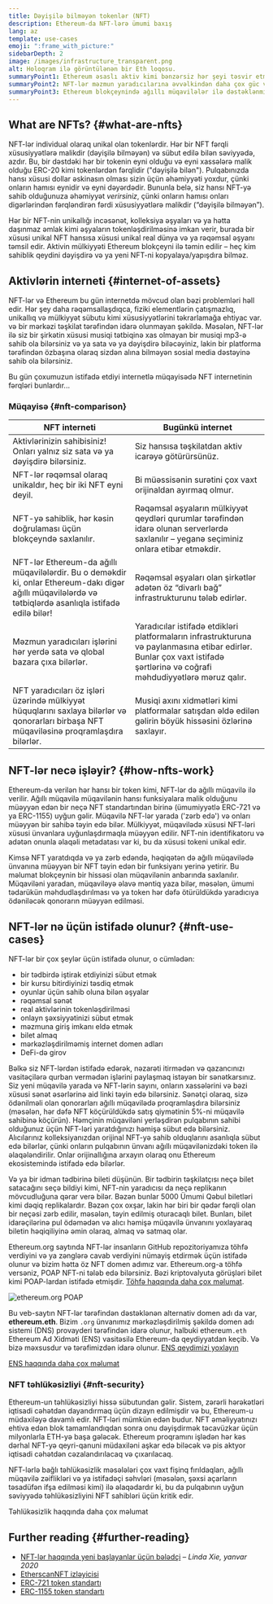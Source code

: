 ```yaml
---
title: Dəyişilə bilməyən tokenlər (NFT)
description: Ethereum-da NFT-lərə ümumi baxış
lang: az
template: use-cases
emoji: ":frame_with_picture:"
sidebarDepth: 2
image: /images/infrastructure_transparent.png
alt: Holoqram ilə görüntülənən bir Eth loqosu.
summaryPoint1: Ethereum əsaslı aktiv kimi bənzərsiz hər şeyi təsvir etmək üçün bir yol.
summaryPoint2: NFT-lər məzmun yaradıcılarına əvvəlkindən daha çox güc verir.
summaryPoint3: Ethereum blokçeynində ağıllı müqavilələr ilə dəstəklənmişdir.
---
```


## What are NFTs? {#what-are-nfts}

NFT-lər individual olaraq unikal olan tokenlərdir. Hər bir NFT fərqli xüsusiyyətlərə malikdir (dəyişilə bilməyən) və sübut edilə bilən səviyyədə, azdır. Bu, bir dəstdəki hər bir tokenin eyni olduğu və eyni xassələrə malik olduğu ERC-20 kimi tokenlərdən fərqlidir ("dəyişilə bilən"). Pulqabınızda hansı xüsusi dollar əskinasın olması sizin üçün əhəmiyyəti yoxdur, çünki onların hamısı eynidir və eyni dəyərdədir. Bununla belə, siz hansı NFT-yə sahib olduğunuza əhəmiyyət _verirsiniz_, çünki onların hamısı onları digərlərindən fərqləndirən fərdi xüsusiyyətlərə malikdir (“dəyişilə bilməyən”).

Hər bir NFT-nin unikallığı incəsənət, kolleksiya əşyaları və ya hətta daşınmaz əmlak kimi əşyaların tokenləşdirilməsinə imkan verir, burada bir xüsusi unikal NFT hansısa xüsusi unikal real dünya və ya rəqəmsal əşyanı təmsil edir. Aktivin mülkiyyəti Ethereum blokçeyni ilə təmin edilir – heç kim sahiblik qeydini dəyişdirə və ya yeni NFT-ni kopyalaya/yapışdıra bilməz.

<YouTube id="Xdkkux6OxfM" />

## Aktivlərin interneti {#internet-of-assets}

NFT-lər və Ethereum bu gün internetdə mövcud olan bəzi problemləri həll edir. Hər şey daha rəqəmsallaşdıqca, fiziki elementlərin çatışmazlıq, unikallıq və mülkiyyət sübutu kimi xüsusiyyətlərini təkrarlamağa ehtiyac var. və bir mərkəzi təşkilat tərəfindən idarə olunmayan şəkildə. Məsələn, NFT-lər ilə siz bir şirkətin xüsusi musiqi tətbiqinə xas olmayan bir musiqi mp3-ə sahib ola bilərsiniz və ya sata və ya dəyişdirə biləcəyiniz, lakin bir platforma tərəfindən özbaşına olaraq sizdən alına bilməyən sosial media dəstəyinə sahib ola bilərsiniz.

Bu gün çoxumuzun istifadə etdiyi internetlə müqayisədə NFT internetinin fərqləri bunlardır...

### Müqayisə {#nft-comparison}

| NFT interneti                                                                                                                                              | Bugünkü internet                                                                                                                                                           |
| ---------------------------------------------------------------------------------------------------------------------------------------------------------- | -------------------------------------------------------------------------------------------------------------------------------------------------------------------------- |
| Aktivlərinizin sahibisiniz! Onları yalnız siz sata və ya dəyişdirə bilərsiniz.                                                                             | Siz hansısa təşkilatdan aktiv icarəyə götürürsünüz.                                                                                                                        |
| NFT-lər rəqəmsal olaraq unikaldır, heç bir iki NFT eyni deyil.                                                                                             | Bi müəssisənin surətini çox vaxt orijinaldan ayırmaq olmur.                                                                                                                |
| NFT-yə sahiblik, hər kəsin doğrulaması üçün blokçeyndə saxlanılır.                                                                                         | Rəqəmsal əşyaların mülkiyyət qeydləri qurumlar tərəfindən idarə olunan serverlərdə saxlanılır – yeganə seçiminiz onlara etibar etməkdir.                                   |
| NFT-lər Ethereum-da ağıllı müqavilələrdir. Bu o deməkdir ki, onlar Ethereum-dakı digər ağıllı müqavilələrdə və tətbiqlərdə asanlıqla istifadə edilə bilər! | Rəqəmsal əşyaları olan şirkətlər adətən öz “divarlı bağ” infrastrukturunu tələb edirlər.                                                                                   |
| Məzmun yaradıcıları işlərini hər yerdə sata və qlobal bazara çıxa bilərlər.                                                                                | Yaradıcılar istifadə etdikləri platformaların infrastrukturuna və paylanmasına etibar edirlər. Bunlar çox vaxt istifadə şərtlərinə və coğrafi məhdudiyyətlərə məruz qalır. |
| NFT yaradıcıları öz işləri üzərində mülkiyyət hüquqlarını saxlaya bilərlər və qonorarları birbaşa NFT müqaviləsinə proqramlaşdıra bilərlər.                | Musiqi axını xidmətləri kimi platformalar satışdan əldə edilən gəlirin böyük hissəsini özlərinə saxlayır.                                                                  |

## NFT-lər necə işləyir? {#how-nfts-work}

Ethereum-da verilən hər hansı bir token kimi, NFT-lər də ağıllı müqavilə ilə verilir. Ağıllı müqavilə müqavilənin hansı funksiyalara malik olduğunu müəyyən edən bir neçə NFT standartından birinə (ümumiyyətlə ERC-721 və ya ERC-1155) uyğun gəlir. Müqavilə NFT-lər yarada ('zərb edə') və onları müəyyən bir sahibə təyin edə bilər. Mülkiyyət, müqavilədə xüsusi NFT-ləri xüsusi ünvanlara uyğunlaşdırmaqla müəyyən edilir. NFT-nin identifikatoru və adətən onunla əlaqəli metadatası var ki, bu da xüsusi tokeni unikal edir.

Kimsə NFT yaratdıqda və ya zərb edəndə, həqiqətən də ağıllı müqavilədə ünvanına müəyyən bir NFT təyin edən bir funksiyanı yerinə yetirir. Bu məlumat blokçeynin bir hissəsi olan müqavilənin anbarında saxlanılır. Müqaviləni yaradan, müqaviləyə əlavə məntiq yaza bilər, məsələn, ümumi tədarükün məhdudlaşdırılması və ya token hər dəfə ötürüldükdə yaradıcıya ödəniləcək qonorarın müəyyən edilməsi.

## NFT-lər nə üçün istifadə olunur? {#nft-use-cases}

NFT-lər bir çox şeylər üçün istifadə olunur, o cümlədən:

- bir tədbirdə iştirak etdiyinizi sübut etmək
- bir kursu bitirdiyinizi təsdiq etmək
- oyunlar üçün sahib oluna bilən əşyalar
- rəqəmsal sənət
- real aktivlərinin tokenləşdirilməsi
- onlayn şəxsiyyətinizi sübut etmək
- məzmuna giriş imkanı eldə etmək
- bilet almaq
- mərkəzləşdirilməmiş internet domen adları
- DeFi-də girov

Bəlkə siz NFT-lərdən istifadə edərək, nəzarəti itirmədən və qazancınızı vasitəçilərə qurban vermədən işlərini paylaşmaq istəyən bir sənətkarsınız. Siz yeni müqavilə yarada və NFT-lərin sayını, onların xassələrini və bəzi xüsusi sənət əsərlərinə aid linki təyin edə bilərsiniz. Sənətçi olaraq, sizə ödənilməli olan qonorarları ağıllı müqavilədə proqramlaşdıra bilərsiniz (məsələn, hər dəfə NFT köçürüldükdə satış qiymətinin 5%-ni müqavilə sahibinə köçürün). Həmçinin müqaviləni yerləşdirən pulqabının sahibi olduğunuz üçün NFT-ləri yaratdığınızı həmişə sübut edə bilərsiniz. Alıcılarınız kolleksiyanızdan orijinal NFT-yə sahib olduqlarını asanlıqla sübut edə bilərlər, çünki onların pulqabının ünvanı ağıllı müqavilənizdəki token ilə əlaqələndirilir. Onlar orijinallığına arxayın olaraq onu Ethereum ekosistemində istifadə edə bilərlər.

Və ya bir idman tədbirinə bileti düşünün. Bir tədbirin təşkilatçısı neçə bilet satacağını seçə bildiyi kimi, NFT-nin yaradıcısı da neçə replikanın mövcudluğuna qərar verə bilər. Bəzən bunlar 5000 Ümumi Qəbul biletləri kimi dəqiq replikalardır. Bəzən çox oxşar, lakin hər biri bir qədər fərqli olan bir neçəsi zərb edilir, məsələn, təyin edilmiş oturacaqlı bilet. Bunları, bilet idarəçilərinə pul ödəmədən və alıcı həmişə müqavilə ünvanını yoxlayaraq biletin həqiqiliyinə əmin olaraq, almaq və satmaq olar.

Ethereum.org saytında NFT-lər insanların GitHub repozitoriyamıza töhfə verdiyini və ya zənglərə cavab verdiyini nümayiş etdirmək üçün istifadə olunur və bizim hətta öz NFT domen adımız var. Ethereum.org-a töhfə versəniz, POAP NFT-ni tələb edə bilərsiniz. Bəzi kriptovalyuta görüşləri bilet kimi POAP-lardan istifadə etmişdir. [Töhfə haqqında daha çox məlumat](/contributing/#poap).

![ethereum.org POAP](./poap.png)

Bu veb-saytın NFT-lər tərəfindən dəstəklənən alternativ domen adı da var, **ethereum.eth**. Bizim `.org` ünvanımız mərkəzləşdirilmiş şəkildə domen adı sistemi (DNS) provayderi tərəfindən idarə olunur, halbuki ethereum`.eth` Ethereum Ad Xidməti (ENS) vasitəsilə Ethereum-da qeydiyyatdan keçib. Və bizə məxsusdur və tərəfimizdən idarə olunur. [ENS qeydimizi yoxlayın](https://app.ens.domains/name/ethereum.eth)

[ENS haqqında daha çox məlumat](https://app.ens.domains)

<Divider />

### NFT təhlükəsizliyi {#nft-security}

Ethereum-un təhlükəsizliyi hissə sübutundan gəlir. Sistem, zərərli hərəkətləri iqtisadi cəhətdən dayandırmaq üçün dizayn edilmişdir və bu, Ethereum-u müdaxiləyə davamlı edir. NFT-ləri mümkün edən budur. NFT əməliyyatınızı ehtiva edən blok tamamlandıqdan sonra onu dəyişdirmək təcavüzkar üçün milyonlarla ETH-yə başa gələcək. Ethereum proqramını işlədən hər kəs dərhal NFT-yə qeyri-qanuni müdaxiləni aşkar edə biləcək və pis aktyor iqtisadi cəhətdən cəzalandırılacaq və çıxarılacaq.

NFT-lərlə bağlı təhlükəsizlik məsələləri çox vaxt fişinq fırıldaqları, ağıllı müqavilə zəiflikləri və ya istifadəçi səhvləri (məsələn, şəxsi açarların təsadüfən ifşa edilməsi kimi) ilə əlaqədardır ki, bu da pulqabının uyğun səviyyədə təhlükəsizliyini NFT sahibləri üçün kritik edir.

<ButtonLink to="/security/">
  Təhlükəsizlik haqqında daha çox məlumat
</ButtonLink>

## Further reading {#further-reading}

- [NFT-lər haqqında yeni başlayanlar üçün bələdçi](https://linda.mirror.xyz/df649d61efb92c910464a4e74ae213c4cab150b9cbcc4b7fb6090fc77881a95d) – _Linda Xie, yanvar 2020_
- [EtherscanNFT izləyicisi](https://etherscan.io/nft-top-contracts)
- [ERC-721 token standartı](/developers/docs/standards/tokens/erc-721/)
- [ERC-1155 token standartı](/developers/docs/standards/tokens/erc-1155/)

<Divider />

<QuizWidget quizKey="nfts" />
